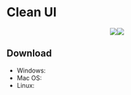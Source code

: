 # Clean UI

<div style="display: flex; justify-content: center">
  <img src="https://user-images.githubusercontent.com/68287307/148287319-9046f1c6-aa61-489e-acbf-cafee0e237cb.png"/>
  <img src="https://user-images.githubusercontent.com/68287307/148287951-ee54d699-04de-4483-b5bb-151e023712fa.png"/>
</div>

## Download

<ul>
  <li>Windows: </li>
  <li>Mac OS: </li>
  <li>Linux: </li>
</ul>
